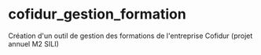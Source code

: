 # cofidur_gestion_formation
Création d'un outil de gestion des formations de l'entreprise Cofidur (projet annuel M2 SILI)

